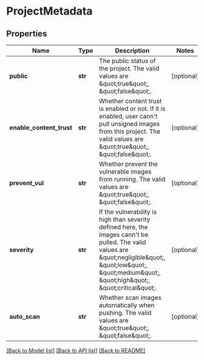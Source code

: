 # ProjectMetadata

## Properties
Name | Type | Description | Notes
------------ | ------------- | ------------- | -------------
**public** | **str** | The public status of the project. The valid values are \&quot;true\&quot;, \&quot;false\&quot;. | [optional] 
**enable_content_trust** | **str** | Whether content trust is enabled or not. If it is enabled, user cann&#39;t pull unsigned images from this project. The valid values are \&quot;true\&quot;, \&quot;false\&quot;. | [optional] 
**prevent_vul** | **str** | Whether prevent the vulnerable images from running. The valid values are \&quot;true\&quot;, \&quot;false\&quot;. | [optional] 
**severity** | **str** | If the vulnerability is high than severity defined here, the images cann&#39;t be pulled. The valid values are \&quot;negligible\&quot;, \&quot;low\&quot;, \&quot;medium\&quot;, \&quot;high\&quot;, \&quot;critical\&quot;. | [optional] 
**auto_scan** | **str** | Whether scan images automatically when pushing. The valid values are \&quot;true\&quot;, \&quot;false\&quot;. | [optional] 

[[Back to Model list]](../README.md#documentation-for-models) [[Back to API list]](../README.md#documentation-for-api-endpoints) [[Back to README]](../README.md)


